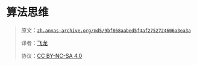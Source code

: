 # 算法思维

> 原文：[`zh.annas-archive.org/md5/9bf868aabed5f4af2752724606a3ea3a`](https://zh.annas-archive.org/md5/9bf868aabed5f4af2752724606a3ea3a)
> 
> 译者：[飞龙](https://github.com/wizardforcel)
> 
> 协议：[CC BY-NC-SA 4.0](http://creativecommons.org/licenses/by-nc-sa/4.0/)